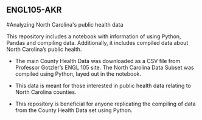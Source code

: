 ## ENGL105-AKR
#Analyzing North Carolina's public health data

This repository includes a notebook with information of using Python, Pandas and compiling data. Additionally, it includes compiled data about North Carolina’s public health.  

- The main County Health Data was downloaded as a CSV file from Professor Gotzler’s ENGL 105 site. The North Carolina Data Subset was compiled using Python, layed out in the notebook.  

- This data is meant for those interested in public health data relating to North Carolina counties. 

- This repository is beneficial for anyone replicating the compiling of data from the County Health Data set using Python. 
